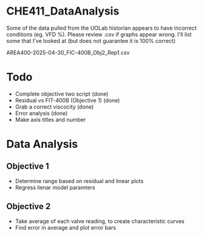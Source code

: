 # CHE411_DataAnalysis

Some of the data pulled from the UOLab historian appears to have incorrect
conditions (eg. VFD %). Please review .csv if graphs appear wrong. I'll
list some that I've looked at (but does not guarantee it is 100% correct)

AREA400-2025-04-30_FIC-400B_Obj2_Rep1.csv

# Todo
- Complete objective two script (done)
- Residual vs FIT-400B (Objective 1) (done)
- Grab a correct viscocity (done)
- Error analysis (done)
- Make axis titles and number 

# Data Analysis

## Objective 1 
- Determine range based on residual and linear plots
- Regress lienar model paramters

## Objective 2 
- Take average of each valve reading, to create characteristic curves
- Find error in average and plot error bars

